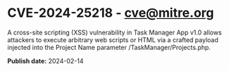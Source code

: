 # CVE-2024-25218 - cve@mitre.org

A cross-site scripting (XSS) vulnerability in Task Manager App v1.0 allows attackers to execute arbitrary web scripts or HTML via a crafted payload injected into the Project Name parameter /TaskManager/Projects.php.

**Publish date:** 2024-02-14
